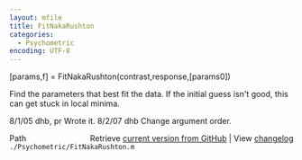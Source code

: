 ```yaml
---
layout: mfile
title: FitNakaRushton
categories:
  - Psychometric
encoding: UTF-8
---
```


\[params,f\] = FitNakaRushton\(contrast,response,\[params0\]\)

Find the parameters that best fit the data.  If the initial guess
isn't good, this can get stuck in local minima.

8/1/05    dhb, pr     Wrote it.
8/2/07    dhb         Change argument order.


<div class="code_header" style="text-align:right;">
  <span style="float:left;">Path&nbsp;&nbsp;</span> <span class="counter">Retrieve <a href=
  "https://raw.github.com/Psychtoolbox-3/Psychtoolbox-3/beta/./Psychometric/FitNakaRushton.m">current version from GitHub</a> | View <a href=
  "https://github.com/Psychtoolbox-3/Psychtoolbox-3/commits/beta/./Psychometric/FitNakaRushton.m">changelog</a></span>
</div>
<div class="code">
  <code>./Psychometric/FitNakaRushton.m</code>
</div>
